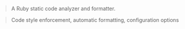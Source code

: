 > A Ruby static code analyzer and formatter.
> 

> Code style enforcement, automatic formatting, configuration options
>